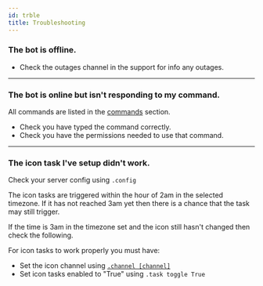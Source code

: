 ```yaml
---
id: trble
title: Troubleshooting
---
```


### The bot is offline.
- Check the outages channel in the support for info any outages.

---

### The bot is online but isn't responding to my command.
All commands are listed in the [commands](cmds) section.
- Check you have typed the command correctly.
- Check you have the permissions needed to use that command.

---

### The icon task I've setup didn't work.

Check your server config using `.config`

The icon tasks are triggered within the hour of 2am in the selected timezone.
If it has not reached 3am yet then there is a chance that the task may still trigger.

If the time is 3am in the timezone set and the icon still hasn't changed then check the following.

For icon tasks to work properly you must have:
- Set the icon channel using [`.channel [channel]`](cmds#channel)
- Set icon tasks enabled to "True" using `.task toggle True`

